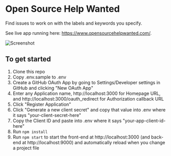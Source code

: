 # Open Source Help Wanted

Find issues to work on with the labels and keywords you specify.

See live app running here: https://www.opensourcehelpwanted.com/.

![Screenshot](screenshot.png)

## To get started

1. Clone this repo
1. Copy .env.sample to .env
1. Create a GitHub OAuth App by going to Settings/Developer settings in GitHub and clicking "New OAuth App"
1. Enter any Application name, http://localhost:3000 for Homepage URL, and http://localhost:3000/oauth_redirect for Authorization callback URL
1. Click "Register Application"
1. Click "Generate a new client secret" and copy that value into .env where it says "your-client-secret-here"
1. Copy the Client ID and paste into .env where it says "your-app-client-id-here"
1. Run `npm install`
1. Run `npm start` to start the front-end at http://localhost:3000 (and back-end at http://localhost:9000) and automatically reload when you change a project file
